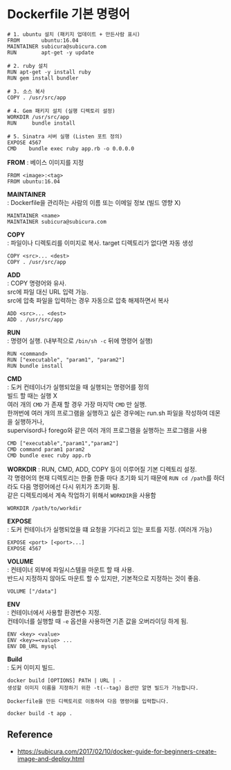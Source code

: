 # Dockerfile 기본 명령어

```
# 1. ubuntu 설치 (패키지 업데이트 + 만든사람 표시)
FROM       ubuntu:16.04
MAINTAINER subicura@subicura.com
RUN        apt-get -y update

# 2. ruby 설치
RUN apt-get -y install ruby
RUN gem install bundler

# 3. 소스 복사
COPY . /usr/src/app

# 4. Gem 패키지 설치 (실행 디렉토리 설정)
WORKDIR /usr/src/app
RUN     bundle install

# 5. Sinatra 서버 실행 (Listen 포트 정의)
EXPOSE 4567
CMD    bundle exec ruby app.rb -o 0.0.0.0
```

**FROM** 
: 베이스 이미지를 지정 
```
FROM <image>:<tag>  
FROM ubuntu:16.04  
```

**MAINTAINER**  
: Dockerfile을 관리하는 사람의 이름 또는 이메일 정보 (빌드 영향 X)  
```
MAINTAINER <name>
MAINTAINER subicura@subicura.com
```

**COPY**  
: 파일이나 디렉토리를 이미지로 복사. target 디렉토리가 없다면 자동 생성  
```
COPY <src>... <dest>
COPY . /usr/src/app
```

**ADD**  
: COPY 명령어와 유사.   
src에 파일 대신 URL 입력 가능.   
src에 압축 파일을 입력하는 경우 자동으로 압축 해제하면서 복사  
```
ADD <src>... <dest>  
ADD . /usr/src/app  
```

**RUN**  
: 명령어 실행. (내부적으로 `/bin/sh -c` 뒤에 명령어 실행)  
```
RUN <command>  
RUN ["executable", "param1", "param2"]  
RUN bundle install  
```
 
**CMD**  
: 도커 컨테이너가 실행되었을 때 실행되는 명령어를 정의  
빌드 할 때는 실행 X  
여러 개의 `CMD` 가 존재 할 경우 가장 마지막 `CMD` 만 실행.  
한꺼번에 여러 개의 프로그램을 실행하고 싶은 경우에는 run.sh 파일을 작성하여 데몬을 실행하거나,  
supervisord나 forego와 같은 여러 개의 프로그램을 실행하는 프로그램을 사용  
```
CMD ["executable","param1","param2"]
CMD command param1 param2
CMD bundle exec ruby app.rb
```

**WORKDIR**
: RUN, CMD, ADD, COPY 등이 이루어질 기본 디렉토리 설정.  
각 명령어의 현재 디렉토리는 한줄 한줄 마다 초기화 되기 때문에 `RUN cd /path`를 하더라도 다음 명령어에선 다시 위치가 초기화 됨.  
같은 디렉토리에서 계속 작업하기 위해서 `WORKDIR`을 사용함
```
WORKDIR /path/to/workdir
```

**EXPOSE**  
: 도커 컨테이너가 실행되었을 떄 요청을 기다리고 있는 포트를 지정. (여러개 가능)  
```
EXPOSE <port> [<port>...]
EXPOSE 4567
```

**VOLUME**  
: 컨테이너 외부에 파일시스템을 마운트 할 때 사용.   
반드시 지정하지 않아도 마운트 할 수 있지만, 기본적으로 지정하는 것이 좋음.  
```
VOLUME ["/data"]
```

**ENV**  
: 컨테이너에서 사용할 환경변수 지정.  
컨테이너를 실행할 때 `-e` 옵션을 사용하면 기존 값을 오버라이딩 하게 됨.  
```
ENV <key> <value>
ENV <key>=<value> ...
ENV DB_URL mysql
```

**Build**  
: 도커 이미지 빌드.  

```
docker build [OPTIONS] PATH | URL | -
생성할 이미지 이름을 지정하기 위한 -t(--tag) 옵션만 알면 빌드가 가능합니다.

Dockerfile을 만든 디렉토리로 이동하여 다음 명령어를 입력합니다.

docker build -t app .
```

## Reference
- https://subicura.com/2017/02/10/docker-guide-for-beginners-create-image-and-deploy.html
